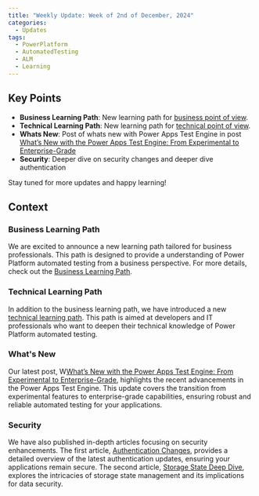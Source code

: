 ```yaml
---
title: "Weekly Update: Week of 2nd of December, 2024"
categories:
  - Updates
tags:
  - PowerPlatform
  - AutomatedTesting
  - ALM
  - Learning
---
```


## Key Points
- **Business Learning Path**: New learning path for [business point of view](/powerfuldev-testing/learning/business-path).
- **Technical Learning Path**: New learning path for [technical point of view](/powerfuldev-testing/learning).
- **Whats New**: Post of whats new with Power Apps Test Engine in post [What’s New with the Power Apps Test Engine: From Experimental to Enterprise-Grade](/powerfuldev-testing/updates/2024/12/06/whats-new/)
- **Security**: Deeper dive on security changes and deeper dive authentication

Stay tuned for more updates and happy learning!

## Context

### Business Learning Path

We are excited to announce a new learning path tailored for business professionals. This path is designed to provide a understanding of Power Platform automated testing from a business perspective. For more details, check out the [Business Learning Path](/powerfuldev-testing/learning/business-path).

### Technical Learning Path

In addition to the business learning path, we have introduced a new [technical learning path](/powerfuldev-testing/learning). This path is aimed at developers and IT professionals who want to deepen their technical knowledge of Power Platform automated testing.

### What's New
Our latest post, W[What’s New with the Power Apps Test Engine: From Experimental to Enterprise-Grade](/powerfuldev-testing/updates/2024/12/06/whats-new/), highlights the recent advancements in the Power Apps Test Engine. This update covers the transition from experimental features to enterprise-grade capabilities, ensuring robust and reliable automated testing for your applications.

### Security

We have also published in-depth articles focusing on security enhancements. The first article, [Authentication Changes](/powerfuldev-testing/context/security-testengine-authentication-changes), provides a detailed overview of the latest authentication updates, ensuring your applications remain secure. The second article, [Storage State Deep Dive](/powerfuldev-testing/context/security-testengine-storage-state-deep-dive), explores the intricacies of storage state management and its implications for data security.
